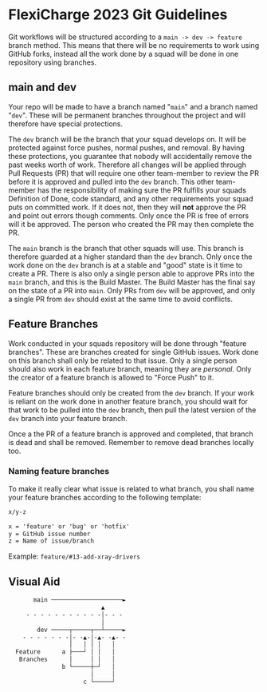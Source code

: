 # FlexiCharge 2023 Git Guidelines

Git workflows will be structured according to a `main -> dev -> feature` branch method. This means that there will be no requirements to work using GitHub forks, instead all the work done by a squad will be done in one repository using branches.

## main and dev

Your repo will be made to have a branch named "`main`" and a branch named "`dev`". These will be permanent branches throughout the project and will therefore have special protections.

The `dev` branch will be the branch that your squad develops on. It will be protected against force pushes, normal pushes, and removal. By having these protections, you guarantee that nobody will accidentally remove the past weeks worth of work. Therefore all changes will be applied through Pull Requests (PR) that will require one other team-member to review the PR before it is approved and pulled into the `dev` branch. This other team-member has the responsibility of making sure the PR fulfills your squads Definition of Done, code standard, and any other requirements your squad puts on committed work. If it does not, then they will **not** approve the PR and point out errors though comments. Only once the PR is free of errors will it be approved. The person who created the PR may then complete the PR.

The `main` branch is the branch that other squads will use. This branch is therefore guarded at a higher standard than the `dev` branch. Only once the work done on the `dev` branch is at a stable and "good" state is it time to create a PR. There is also only a single person able to approve PRs into the `main` branch, and this is the Build Master. The Build Master has the final say on the state of a PR into `main`. Only PRs from `dev` will be approved, and only a single PR from `dev` should exist at the same time to avoid conflicts.

## Feature Branches

Work conducted in your squads repository will be done through "feature branches". These are branches created for single GitHub issues. Work done on this branch shall only be related to that issue. Only a single person should also work in each feature branch, meaning they are *personal*. Only the creator of a feature branch is allowed to "Force Push" to it.

Feature branches should only be created from the `dev` branch. If your work is reliant on the work done in another feature branch, you should wait for that work to be pulled into the `dev` branch, then pull the latest version of the `dev` branch into your feature branch.

Once a the PR of a feature branch is approved and completed, that branch is dead and shall be removed. Remember to remove dead branches locally too.

### Naming feature branches

To make it really clear what issue is related to what branch, you shall name your feature branches according to the following template:

```txt
x/y-z

x = 'feature' or 'bug' or 'hotfix'
y = GitHub issue number
z = Name of issue/branch
```

Example: `feature/#13-add-xray-drivers`

## Visual Aid

```txt
       main ────────────────────►
                          ▲
     - - - - - - - - - - -│- - -
                          │
        dev ─────┬─────┬──┴─────►
    - - - - - - -│- -▲-│-▲- -▲- -
                 │   │ │ │   │
  Feature      a ├───┘ │ │   │
   Branches      │     │ │   │
               b └─────┼─┘   │
                       │     │
                     c └─────┘
```
